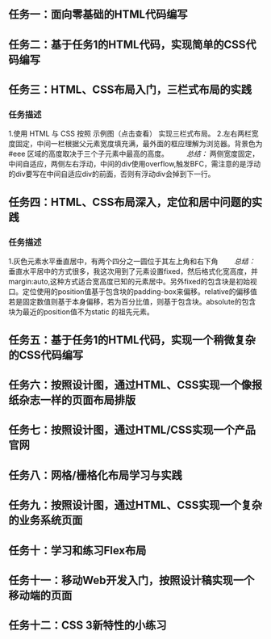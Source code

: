 ## 任务一：面向零基础的HTML代码编写
## 任务二：基于任务1的HTML代码，实现简单的CSS代码编写
## 任务三：HTML、CSS布局入门，三栏式布局的实践
### 任务描述
  1.使用 HTML 与 CSS 按照 示例图（点击查看） 实现三栏式布局。
  2.左右两栏宽度固定，中间一栏根据父元素宽度填充满，最外面的框应理解为浏览器。背景色为 #eee 区域的高度取决于三个子元素中最高的高度。
  　　
 *总结：*
 两侧宽度固定，中间自适应，两侧左右浮动，中间的div使用overflow,触发BFC，需注意的是浮动的div要写在中间自适应div的前面，否则有浮动div会掉到下一行。

## 任务四：HTML、CSS布局深入，定位和居中问题的实践
### 任务描述
 1.灰色元素水平垂直居中，有两个四分之一圆位于其左上角和右下角　　
 *总结：*
 垂直水平居中的方式很多，我这次用到了元素设置fixed，然后格式化宽高度，并margin:auto,这种方式适合宽高度已知的元素居中。另外fixed的包含块是初始视口。定位使用的position值基于包含块的padding-box来偏移。relative的偏移值若是固定数值则基于本身偏移，若为百分比值，则基于包含块。absolute的包含块为最近的position值不为static
 的祖先元素。

## 任务五：基于任务1的HTML代码，实现一个稍微复杂的CSS代码编写
## 任务六：按照设计图，通过HTML、CSS实现一个像报纸杂志一样的页面布局排版
## 任务七：按照设计图，通过HTML/CSS实现一个产品官网
## 任务八：网格/栅格化布局学习与实践
## 任务九：按照设计图，通过HTML、CSS实现一个复杂的业务系统页面
## 任务十：学习和练习Flex布局
## 任务十一：移动Web开发入门，按照设计稿实现一个移动端的页面
## 任务十二：CSS 3新特性的小练习